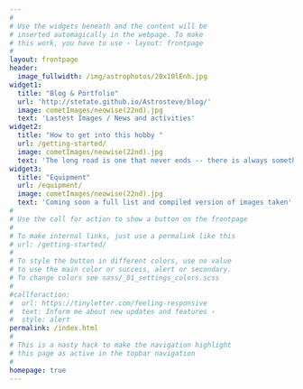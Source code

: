 ```yaml
---
#
# Use the widgets beneath and the content will be
# inserted automagically in the webpage. To make
# this work, you have to use › layout: frontpage
#
layout: frontpage
header:
  image_fullwidth: /img/astrophotos/20x10lEnh.jpg
widget1:
  title: "Blog & Portfolio"
  url: 'http://stetate.github.io/Astrosteve/blog/'
  image: cometImages/neowise(22nd).jpg
  text: 'Lastest Images / News and activities'
widget2:
  title: "How to get into this hobby "
  url: /getting-started/
  image: cometImages/neowise(22nd).jpg
  text: 'The long road is one that never ends -- there is always something new to work on and learn'
widget3:
  title: "Equipment"
  url: /equipment/
  image: cometImages/neowise(22nd).jpg
  text: 'Coming soon a full list and compiled version of images taken'
#
# Use the call for action to show a button on the frontpage
#
# To make internal links, just use a permalink like this
# url: /getting-started/
#
# To style the button in different colors, use no value
# to use the main color or success, alert or secondary.
# To change colors see sass/_01_settings_colors.scss
#
#callforaction:
#  url: https://tinyletter.com/feeling-responsive
#  text: Inform me about new updates and features ›
#  style: alert
permalink: /index.html
#
# This is a nasty hack to make the navigation highlight
# this page as active in the topbar navigation
#
homepage: true
---
```


